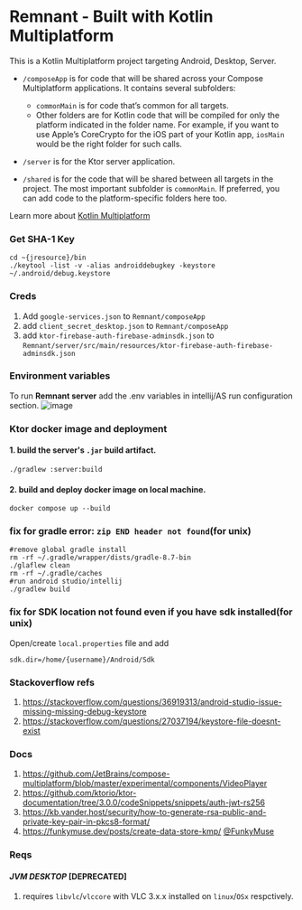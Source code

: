 # Remnant - Built with Kotlin Multiplatform

This is a Kotlin Multiplatform project targeting Android, Desktop, Server.

* `/composeApp` is for code that will be shared across your Compose Multiplatform applications.
  It contains several subfolders:
    - `commonMain` is for code that’s common for all targets.
    - Other folders are for Kotlin code that will be compiled for only the platform indicated in the folder name.
      For example, if you want to use Apple’s CoreCrypto for the iOS part of your Kotlin app,
      `iosMain` would be the right folder for such calls.

* `/server` is for the Ktor server application.

* `/shared` is for the code that will be shared between all targets in the project.
  The most important subfolder is `commonMain`. If preferred, you can add code to the platform-specific folders here
  too.

Learn more about [Kotlin Multiplatform](https://www.jetbrains.com/help/kotlin-multiplatform-dev/get-started.html)

### Get SHA-1 Key

```shell
cd ~{jresource}/bin
./keytool -list -v -alias androiddebugkey -keystore ~/.android/debug.keystore
```

### Creds

1. Add `google-services.json` to `Remnant/composeApp`
2. add `client_secret_desktop.json` to `Remnant/composeApp`
3. add `ktor-firebase-auth-firebase-adminsdk.json` to
   `Remnant/server/src/main/resources/ktor-firebase-auth-firebase-adminsdk.json`

### Environment variables
To run **Remnant server** add the .env variables in intellij/AS run configuration section.
![image](https://github.com/user-attachments/assets/07690b74-0d0a-42d8-a072-e9e4d99c5602)


### Ktor docker image and deployment

#### 1. build the server's `.jar` build artifact.

```shell
./gradlew :server:build
```

#### 2. build and deploy docker image on local machine.

```shell
docker compose up --build
```

### fix for gradle error: `zip END header not found`(for unix)

```shell
#remove global gradle install
rm -rf ~/.gradle/wrapper/dists/gradle-8.7-bin
./glaflew clean
rm -rf ~/.gradle/caches
#run android studio/intellij
./gradlew build
```
### fix for SDK location not found even if you have sdk installed(for unix)
Open/create `local.properties` file and add
```shell
sdk.dir=/home/{username}/Android/Sdk
```

### Stackoverflow refs

1. https://stackoverflow.com/questions/36919313/android-studio-issue-missing-missing-debug-keystore
2. https://stackoverflow.com/questions/27037194/keystore-file-doesnt-exist

### Docs

1. https://github.com/JetBrains/compose-multiplatform/blob/master/experimental/components/VideoPlayer
2. https://github.com/ktorio/ktor-documentation/tree/3.0.0/codeSnippets/snippets/auth-jwt-rs256
3. https://kb.vander.host/security/how-to-generate-rsa-public-and-private-key-pair-in-pkcs8-format/
4. https://funkymuse.dev/posts/create-data-store-kmp/ [@FunkyMuse](https://github.com/FunkyMuse)

### Reqs

#### _JVM DESKTOP_ [DEPRECATED]

1. requires ```libvlc```/```vlccore``` with VLC 3.x.x installed on ```linux```/```OSx``` respctively.
